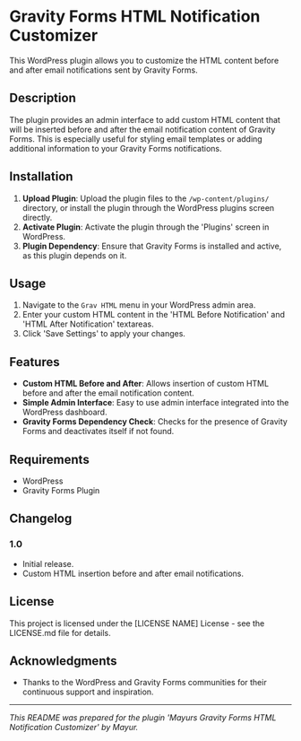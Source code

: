 # Gravity Forms HTML Notification Customizer

This WordPress plugin allows you to customize the HTML content before and after email notifications sent by Gravity Forms.

## Description

The plugin provides an admin interface to add custom HTML content that will be inserted before and after the email notification content of Gravity Forms. This is especially useful for styling email templates or adding additional information to your Gravity Forms notifications.

## Installation

1. **Upload Plugin**: Upload the plugin files to the `/wp-content/plugins/` directory, or install the plugin through the WordPress plugins screen directly.
2. **Activate Plugin**: Activate the plugin through the 'Plugins' screen in WordPress.
3. **Plugin Dependency**: Ensure that Gravity Forms is installed and active, as this plugin depends on it.

## Usage

1. Navigate to the `Grav HTML` menu in your WordPress admin area.
2. Enter your custom HTML content in the 'HTML Before Notification' and 'HTML After Notification' textareas.
3. Click 'Save Settings' to apply your changes.

## Features

- **Custom HTML Before and After**: Allows insertion of custom HTML before and after the email notification content.
- **Simple Admin Interface**: Easy to use admin interface integrated into the WordPress dashboard.
- **Gravity Forms Dependency Check**: Checks for the presence of Gravity Forms and deactivates itself if not found.

## Requirements

- WordPress
- Gravity Forms Plugin

## Changelog

### 1.0
- Initial release.
- Custom HTML insertion before and after email notifications.

## License

This project is licensed under the [LICENSE NAME] License - see the LICENSE.md file for details.

## Acknowledgments

- Thanks to the WordPress and Gravity Forms communities for their continuous support and inspiration.

---

*This README was prepared for the plugin 'Mayurs Gravity Forms HTML Notification Customizer' by Mayur.*
